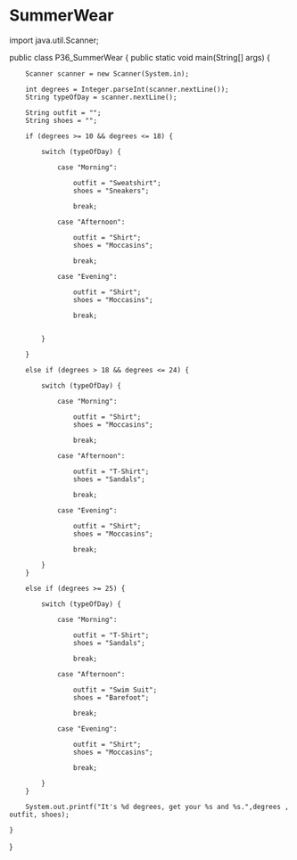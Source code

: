 # SummerWear

import java.util.Scanner;

public class P36_SummerWear {
    public static void main(String[] args) {

        Scanner scanner = new Scanner(System.in);

        int degrees = Integer.parseInt(scanner.nextLine());
        String typeOfDay = scanner.nextLine();

        String outfit = "";
        String shoes = "";

        if (degrees >= 10 && degrees <= 18) {

            switch (typeOfDay) {

                case "Morning":

                    outfit = "Sweatshirt";
                    shoes = "Sneakers";

                    break;

                case "Afternoon":

                    outfit = "Shirt";
                    shoes = "Moccasins";

                    break;

                case "Evening":

                    outfit = "Shirt";
                    shoes = "Moccasins";

                    break;


            }

        }

        else if (degrees > 18 && degrees <= 24) {

            switch (typeOfDay) {

                case "Morning":

                    outfit = "Shirt";
                    shoes = "Moccasins";

                    break;

                case "Afternoon":

                    outfit = "T-Shirt";
                    shoes = "Sandals";

                    break;

                case "Evening":

                    outfit = "Shirt";
                    shoes = "Moccasins";

                    break;

            }
        }

        else if (degrees >= 25) {

            switch (typeOfDay) {

                case "Morning":

                    outfit = "T-Shirt";
                    shoes = "Sandals";

                    break;

                case "Afternoon":

                    outfit = "Swim Suit";
                    shoes = "Barefoot";

                    break;

                case "Evening":

                    outfit = "Shirt";
                    shoes = "Moccasins";

                    break;

            }
        }

        System.out.printf("It's %d degrees, get your %s and %s.",degrees , outfit, shoes);

    }
}
